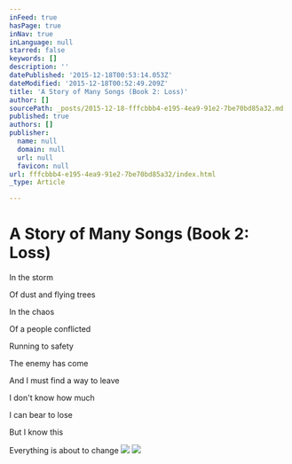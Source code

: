 ```yaml
---
inFeed: true
hasPage: true
inNav: true
inLanguage: null
starred: false
keywords: []
description: ''
datePublished: '2015-12-18T00:53:14.053Z'
dateModified: '2015-12-18T00:52:49.209Z'
title: 'A Story of Many Songs (Book 2: Loss)'
author: []
sourcePath: _posts/2015-12-18-fffcbbb4-e195-4ea9-91e2-7be70bd85a32.md
published: true
authors: []
publisher:
  name: null
  domain: null
  url: null
  favicon: null
url: fffcbbb4-e195-4ea9-91e2-7be70bd85a32/index.html
_type: Article

---
```

# A Story of Many Songs (Book 2: Loss)

In the storm

Of dust and flying trees

In the chaos

Of a people conflicted

Running to safety

The enemy has come

And I must find a way to leave

I don't know how much

I can bear to lose

But I know this

Everything is about to change
![](https://s3-us-west-2.amazonaws.com/the-grid-img/p/9e75b10ddc45ef069959fcbcdc4a381a7c39a08a.jpg)
![](https://the-grid-user-content.s3-us-west-2.amazonaws.com/cf3e4301-6c12-4462-b764-e32593cad82d.JPG)